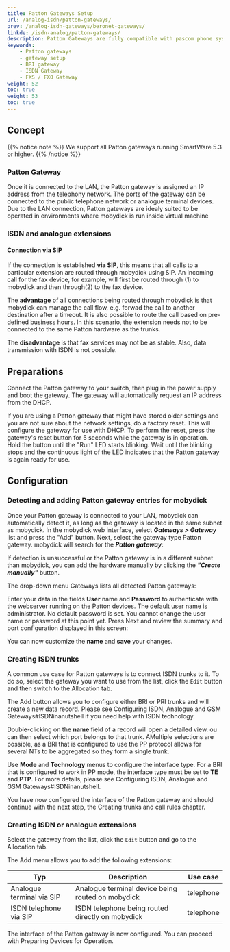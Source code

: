 ```yaml
---
title: Patton Gateways Setup
url: /analog-isdn/patton-gateways/
prev: /analog-isdn-gateways/beronet-gateways/
linkde: /isdn-analog/patton-gateways/
description: Patton Gateways are fully compatible with pascom phone systems and offer cost effective multi technology communication solutions.
keywords: 
    - Patton gateways
    - gateway setup
    - BRI gateway
    - ISDN Gateway
    - FXS / FXO Gateway
weight: 52
toc: true
weight: 53
toc: true
---
```


## Concept

{{% notice note %}}
We support all Patton gateways running SmartWare 5.3 or higher.
{{% /notice %}}

### Patton Gateway

Once it is connected to the LAN, the Patton gateway is assigned an IP address from the telephony network. The ports of the gateway can be connected to the public telephone network or analogue terminal devices. Due to the LAN connection, Patton gateways are idealy suited to be operated in environments where mobydick is run inside virtual machine

### ISDN and analogue extensions

#### Connection via SIP

If the connection is established **via SIP**, this means that all calls to a particular extension are routed through mobydick using SIP. An incoming call for the fax device, for example, will first be routed through (1) to mobydick and then through(2) to the fax device.

The **advantage** of all connections being routed through mobydick is that mobydick can manage the call flow, e.g. forwad the call to another destination after a timeout. It is also possible to route the call based on pre-defined business hours. In this scenario, the extension needs not to be connected to the same Patton hardware as the trunks.

The **disadvantage** is that fax services may not be as stable. Also, data transmission with ISDN is not possible.

## Preparations
Connect the Patton gateway to your switch, then plug in the power supply and boot the gateway. The gateway will automatically request an IP address from the DHCP.

If you are using a Patton gateway that might have stored older settings and you are not sure about the network settings, do a factory reset. This will configure the gateway for use with DHCP. To perform the reset, press the gateway's reset button for 5 seconds while the gateway is in operation. Hold the button until the "Run" LED starts blinking. Wait until the blinking stops and the continuous light of the LED indicates that the Patton gateway is again ready for use.

## Configuration

### Detecting and adding Patton gateway entries for mobydick

Once your Patton gateway is connected to your LAN, mobydick can automatically detect it, as long as the gateway is located in the same subnet as mobydick.
In the mobydick web interface, select ***Gateways > Gateway*** list and press the "Add"  button. Next, select the gateway type Patton gateway. mobydick will search for the ***Patton gateway***:

If detection is unsuccessful or the Patton gateway is in a different subnet than mobydick, you can add the hardware manually by clicking the ***"Create manually"*** button.

The drop-down menu Gateways lists all detected Patton gateways:

Enter your data in the fields **User** name and **Password** to authenticate with the webserver running on the Patton devices. The default user name is administrator. No default password is set. You cannot change the user name or password at this point yet.
Press Next and review the summary and port configuration displayed in this screen:

You can now customize the **name** and **save** your changes.

### Creating ISDN trunks
A common use case for Patton gateways is to connect ISDN trunks to it. To do so, select the gateway you want to use from the list, click the `Edit` button and then switch to the Allocation tab.

The Add button allows you to configure either BRI or PRI trunks and will create a new data record. Please see Configuring ISDN, Analogue and GSM Gateways#ISDNinanutshell if you need help with ISDN technology.

Double-clicking on the **name** field of a record will open a detailed view. ou can then select which port belongs to that trunk. AMultiple selections are possible, as a BRI that is configured to use the PP protocol allows for several NTs to be aggregated so they form a single trunk.

Use **Mode** and **Technology** menus to configure the interface type. For a BRI that is configured to work in PP mode, the interface type must be set to **TE** and **PTP**. For more details, please see Configuring ISDN, Analogue and GSM Gateways#ISDNinanutshell.

You have now configured the interface of the Patton gateway and should continue with the next step, the Creating trunks and call rules chapter.

### Creating ISDN or analogue extensions
Select the gateway from the list, click the `Edit` button and go to the Allocation tab.

The Add menu allows you to add the following extensions:

| Typ | Description |Use case|
|-----|--------------|--------------|
|Analogue terminal via SIP|    Analogue terminal device being routed on mobydick  |telephone|
|ISDN telephone via SIP|   ISDN telephone being routed directly on mobydick   |telephone|

The interface of the Patton gateway is now configured. You can proceed with Preparing Devices for Operation.
